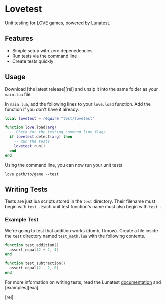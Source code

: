 # Lovetest

Unit testing for LOVE games, powered by Lunatest.

## Features

- Simple setup with zero depenedencies
- Run tests via the command line
- Create tests quickly

## Usage

Download [the latest release][rel] and unzip it into the same folder as your
`main.lua` file.

In `main.lua`, add the following lines to your `love.load` function. Add the
function if you don't have it already.

```lua
local lovetest = require "test/lovetest"

function love.load(arg)
  -- Check for the testing command line flags
  if lovetest.detect(arg) then
    -- Run the tests
    lovetest.run()
  end
end
```

Using the command line, you can now run your unit tests

    love path/to/game --test

## Writing Tests

Tests are just lua scripts stored in the `test` directory. Their filename must
begin with `test_`. Each unit test function's name must also begin with `test_`.

### Example Test

We're going to test that addition works (dumb, I know). Create a file inside
the `test` directory named `test_math.lua` with the following contents.

```lua
function test_addition() 
  assert_equal(2 + 2, 4)
end

function test_subtraction()
  assert_equal(2 - 2, 0)
end
```

For more information on writing tests, read the Lunatest [documentation][doc]
and [examples][exa].

[doc]: 
[exa]:
[rel]: 
